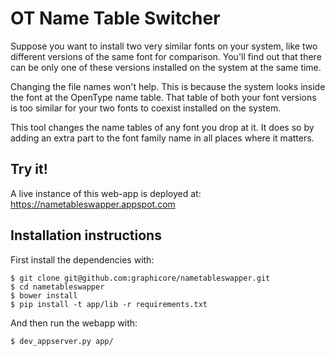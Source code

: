 # OT Name Table Switcher

Suppose you want to install two very similar fonts on your system, like two different versions of the same font for comparison. You'll find out that there can be only one of these versions installed on the system at the same time.

Changing the file names won't help. This is because the system looks inside the font at the OpenType name table. That table of both your font versions is too similar for your two fonts to coexist installed on the system.

This tool changes the name tables of any font you drop at it. It does so by adding an extra part to the font family name in all places where it matters.

## Try it!

A live instance of this web-app is deployed at:
https://nametableswapper.appspot.com

## Installation instructions

First install the dependencies with:

```
$ git clone git@github.com:graphicore/nametableswapper.git
$ cd nametableswapper
$ bower install
$ pip install -t app/lib -r requirements.txt
```

And then run the webapp with:

```
$ dev_appserver.py app/
```

